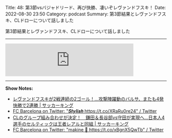 Title: 48: 第3節vsバジャドリード、再び快勝、凄いぞレヴァンドフスキ！
Date: 2022-08-30 23:50
Category: podcast
Summary: 第3節結果とレヴァンドフスキ、CLドローについて話しました

第3節結果とレヴァンドフスキ、CLドローについて話しました

---

<iframe src="https://anchor.fm/barcafm/embed/episodes/48-3vs-e1n5me0" height="102px" width="400px" frameborder="0" scrolling="no"></iframe>

---

**Show Notes:**

- [レヴァンドフスキが2戦連続の2ゴール！…攻撃陣躍動のバルサ、またも4発快勝で2連勝 \| サッカーキング](https://www.soccer-king.jp/news/world/esp/20220829/1683001.html)
- [FC Barcelona on Twitter: "𝑺𝒕𝒚𝒍𝒊𝒔𝒉 https://t\.co/XRaRu0re24" / Twitter](https://twitter.com/FCBarcelona/status/1563931863177203713)
- [CLのグループ組み合わせが決定！　鎌田＆長谷部vs守田が実現へ…日本人4選手のセルティックは王者レアルと同組 \| サッカーキング](https://www.soccer-king.jp/news/world/cl/20220826/1681417.html?cx_cat=page1)
- [FC Barcelona on Twitter: "makine 🦾 https://t\.co/xBgnX5QwTb" / Twitter](https://twitter.com/fcbarcelona_tr/status/1563648196936712193)
